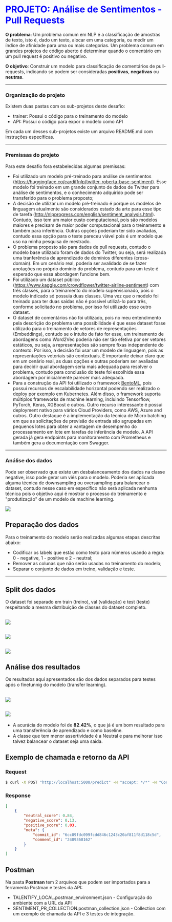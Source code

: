 # <span style="color:blue">PROJETO: Análise de Sentimentos - Pull Requests</span>

<b>O problema</b>: Um problema comum em NLP é a classificação de amostras de texto, isto é, dado um texto, alocar em uma categoria, ou medir um índice de afinidade para uma ou mais categorias. Um problema comum em grandes projetos de código aberto é determinar quando o comentário em um pull request é positivo ou negativo.

<b>O objetivo</b>: Construir um modelo para classificação de comentários de pull-requests, indicando se podem ser consideradas <b>positivas</b>, <b>negativas</b> ou <b>neutras</b>.

------------------------------------------------------------------

### Organização do projeto
Existem duas pastas com os sub-projetos deste desafio:

* trainer: Possui o código para o treinamento do modelo
* API: Possui o código para expor o modelo como API

Em cada um desses sub-projetos existe um arquivo README.md com instruções específicas.

------------------------------------------------------------------

### Premissas do projeto
Para este desafio fora estabelecidas algumas premissas:

* Foi utilizado um modelo pré-treinado para análise de sentimentos (https://huggingface.co/cardiffnlp/twitter-roberta-base-sentiment). Esse modelo foi treinado em um grande conjunto de dados de Twitter para análise de sentimentos, e o conhecimento adquirido pode ser transferido para o problema proposto;
* A decisão de utilizar um modelo pré-treinado é porque os modelos de linguagem atualmente são considerados estado da arte para esse tipo de tarefa (http://nlpprogress.com/english/sentiment_analysis.html). Contudo, isso tem um maior custo computacional, pois são modelos maiores e precisam de maior poder computacional para o treinamento e também para inferência. Outras opções poderiam ter sido avaliadas, contudo essa opção para o teste pareceu viável pois é um modelo que uso na minha pesquisa de mestrado.
* O problema proposto são para dados de pull requests, contudo o modelo base utilizado foram de dados do Twitter, ou seja, será realizada uma tranferência de aprendizado de domínios diferentes (cross-domain). Em um cenário real, poderia ser avalidado de se fazer anotações no próprio domínio do problema, contudo para um teste é esperado que essa abordagem funcione bem.
* Foi utilizado um dataset público (https://www.kaggle.com/crowdflower/twitter-airline-sentiment) com três classes, para o treinamento do modelo supervisionado, pois o modelo indicado só possuia duas classes. Uma vez que o modelo foi treinado para ter duas saídas não é possível utilizá-lo para três, conforme solicitado no problema, por isso foi utilizado esse outro dataset.
* O dataset de comentários não foi utilizado, pois no meu entendimento pela descrição do problema uma possibilidade é que esse dataset fosse utilizado para o treinamento de vetores de representações (Embeddings), contudo se o intuíto de fato for esse, um treinamento de abordagens como Word2Vec poderia não ser tão efetiva por ser vetores estáticos, ou seja, a representações são sempre fixas independente do contexto. Por isso, a decisão foi usar um modelo de linguagem, pois as representações vetoriais são contextuais. É importante deixar claro que em um cenário real, as duas opções e outras poderiam ser avaliadas para decidir qual abordagem seria mais adequada para resolver o problema, contudo para conclusão do teste foi escolhida essa abordagem por inicialmente parecer mais adequada.
* Para a construção da API foi utilizado o framework [BentoML](https://docs.bentoml.org/en/latest/index.html), pois possui recursos de escalabilidade horizontal podendo ser realizado o deploy por exemplo em Kubernetes. Além disso, o framework suporta múltiplos frameworks de machine learning, incluindo Tensorflow, PyTorch, Keras, XGBoost e outros. Outro recurso interessante é possui deployment nativo para vários Cloud Providers, como AWS, Azure and outros. Outro destaque é a implementação da técnica de Micro batching em que as solicitações de previsão de entrada são agrupadas em pequenos lotes para obter a vantagem de desempenho do processamento em lote em tarefas de inferência de modelo. A API gerada já gera endpoints para monitoramento com Prometheus e também gera a documentação com Swagger.
------------------------------------------------------------------

### Análise dos dados
Pode ser observado que existe um desbalanceamento dos dados na classe negative, isso pode gerar um viés para o modelo. Poderia ser aplicada alguma técnica de downsampling ou oversampling para balancear o dataset, contudo nesse caso em específico não será aplicada nenhuma técnica pois o objetivo aqui é mostrar o processo do treinamento e "produtização" de um modelo de machine learning.

![](imgs/complete.png)

## Preparação dos dados
Para o treinamento do modelo serão realizadas algumas etapas descritas abaixo:

* Codificar os labels que estão como texto para números usando a regra: 0 - negative, 1 - positive e 2 - neutral;
* Remover as colunas que não serão usadas no treinamento do modelo;
* Separar o conjunto de dados em treino, validação e teste.
------------------------------------------------------------------

## Split dos dados

O dataset foi separado em train (treino), val (validação) e test (teste) respeitando
a mesma distribuição de classes do dataset completo.

![](imgs/train.png)
------------------------------------------------------------------

![](imgs/val.png)
------------------------------------------------------------------

![](imgs/test.png)
------------------------------------------------------------------

## Análise dos resultados
Os resultados aqui apresentados são dos dados separados para testes após o finetunnig do modelo (transfer learning).


![](imgs/report.png)
------------------------------------------------------------------

![](imgs/confusion_matrix.png)
------------------------------------------------------------------

* A acurácia do modelo foi de <b>82.42%</b>, o que já é um bom resultado para uma transferência de aprendizado e como baseline.
* A classe que tem menor assertividade é a Neutral e para melhorar isso talvez balancear o dataset seja uma saída.

## Exemplo de chamada e retorno da API

### Request
```bash
$ curl -X POST "http://localhost:5000/predict" -H "accept: */*" -H "Content-Type: application/json" -d "[{\"message\":\"SCEDC catalogs SCSN and SCEC formats 201412311600\",\"meta\":{\"commit_id\":\"6cc89fdc099fcdd846c1243c20af811f8d118c5d\",\"comment_id\":\"2489368162\"}}]"
```

### Response
```json
[
    {
        "neutral_score": 0.84,
        "negative_score": 0.13,
        "positive_score": 0.03,
        "meta": {
            "commit_id": "6cc89fdc099fcdd846c1243c20af811f8d118c5d",
            "comment_id": "2489368162"
        }
    }
]
```

## Postman
Na pasta <b>Postman</b> tem 2 arquivos que podem ser importados para a ferramenta Postman e testes da API:
* TALENTIFY_LOCAL.postman_environment.json - Configuração do ambiente com a URL da API
* SENTIMENT_PR_COLLECTION.postman_collection.json - Collection com um exemplo de chamada da API e 3 testes de integração.